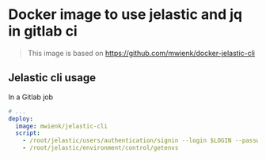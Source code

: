 # Docker image to use jelastic and jq  in gitlab ci

> This image is based on https://github.com/mwienk/docker-jelastic-cli

## Jelastic cli usage

In a Gitlab job

```yaml
# ...
deploy:
  image: mwienk/jelastic-cli
  script:
    - /root/jelastic/users/authentication/signin --login $LOGIN --password $PASSWORD --platformUrl $PLATFORM_URL
    - /root/jelastic/environment/control/getenvs
```
